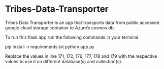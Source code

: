 # Tribes-Data-Transporter

Tribes Data Transporter is an app that transports data from public accessed google cloud storage container to Azure’s cosmos db.

To run this flask app run the following commands in your terminal

pip install -r requirements.txt
python app.py

Replace the values in line 171, 172, 176, 177, 178 and 179 with the respective values to use it on different database(s) and collection(s).
